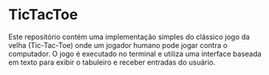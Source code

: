 # TicTacToe
Este repositório contém uma implementação simples do clássico jogo da velha (Tic-Tac-Toe) onde um jogador humano pode jogar contra o computador. O jogo é executado no terminal e utiliza uma interface baseada em texto para exibir o tabuleiro e receber entradas do usuário.
